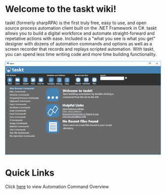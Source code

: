 <!-- TITLE: Home -->

# Welcome to the taskt wiki!

taskt (formerly sharpRPA) is the first truly free, easy to use, and open source process automation client built on the .NET Framework in C#. taskt allows you to build a digital workforce and automate straight-forward and repetative actions with ease. Included is a "what you see is what you get" designer with dozens of automation commands and options as well as a screen recorder that records and replays scripted automation. With taskt, you can spend less time writing code and more time building functionality.

![Taskt Main](/uploads/taskt-main.png "Taskt Main")

# Quick Links
Click [here](/automation-commands/automation-commands-overview) to view Automation Command Overview
